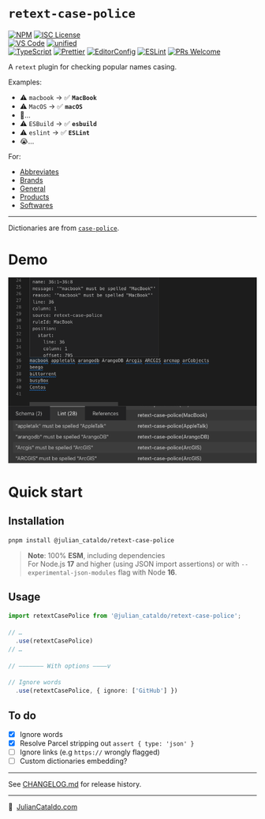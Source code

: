 # `retext-case-police`

[![NPM](https://img.shields.io/npm/v/@julian_cataldo/retext-case-police)](https://www.npmjs.com/package/@julian_cataldo/retext-case-police)
[![ISC License](https://img.shields.io/npm/l/@julian_cataldo/remark-lint-frontmatter-schema)](./LICENSE)  
[![VS Code](https://img.shields.io/badge/Visual_Studio_Code-0078D4?logo=visual%20studio%20code)](https://code.visualstudio.com)
[![unified](https://img.shields.io/badge/uni-fied-0366d6?logo=markdown)](https://unifiedjs.com)  
[![TypeScript](https://img.shields.io/badge/TypeScript-333333.svg?logo=typescript)](http://www.typescriptlang.org/)
[![Prettier](https://img.shields.io/badge/Prettier-333333.svg?logo=prettier)](https://prettier.io)
[![EditorConfig](https://img.shields.io/badge/EditorConfig-333333.svg?logo=editorconfig)](https://editorconfig.org)
[![ESLint](https://img.shields.io/badge/ESLint-3A33D1?logo=eslint)](https://eslint.org)
[![PRs Welcome](https://img.shields.io/badge/PRs-welcome-brightgreen.svg)](https://makeapullrequest.com)

A `retext` plugin for checking popular names casing.

Examples:

- ⚠️ `macbook` → ✅ **`MacBook`**
- ⚠️ `MacOS` → ✅ **`macOS`**
- 🤔…
- ⚠️ `ESBuild` → ✅ **`esbuild`**
- ⚠️ `eslint` → ✅ **`ESLint`**
- 😭…

For:

- [Abbreviates](https://github.com/antfu/case-police/blob/main/dict/abbreviates.json)
- [Brands](https://github.com/antfu/case-police/blob/main/dict/brands.json)
- [General](https://github.com/antfu/case-police/blob/main/dict/general.json)
- [Products](https://github.com/antfu/case-police/blob/main/dict/products.json)
- [Softwares](https://github.com/antfu/case-police/blob/main/dict/softwares.json)

---

Dictionaries are from [`case-police`](https://github.com/antfu/case-police).

# Demo

![Demo screenshot of this retext plugin](./docs/screenshot.png)

# Quick start

## Installation

```sh
pnpm install @julian_cataldo/retext-case-police
```

> **Note**: 100% **ESM**, including dependencies  
> For Node.js **17** and higher (using JSON import assertions) or with `--experimental-json-modules` flag with Node **16**.

## Usage

```ts
import retextCasePolice from '@julian_cataldo/retext-case-police';

// …
  .use(retextCasePolice)
// …

// ——————— With options ————v

// Ignore words
  .use(retextCasePolice, { ignore: ['GitHub'] })

```

## To do

- [x] Ignore words
- [x] Resolve Parcel stripping out `assert { type: 'json' }`
- [ ] Ignore links (e.g `https://` wrongly flagged)
- [ ] Custom dictionaries embedding?

---

See [CHANGELOG.md](./CHANGELOG.md) for release history.

---

🔗  [JulianCataldo.com](https://www.juliancataldo.com)
